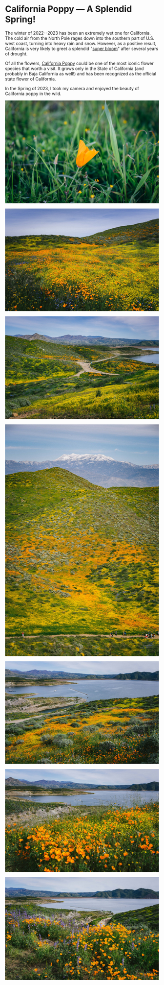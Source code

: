 # California Poppy &mdash; A Splendid Spring!


The winter of 2022--2023 has been an extremely wet one for California. The cold air from the North Pole rages down into the southern part of U.S. west coast, turning into heavy rain and snow. However, as a positive result, California is very likely to greet a splendid "[super bloom](https://secretlosangeles.com/california-superbloom/)" after several years of drought.

Of all the flowers, [California Poppy](https://en.wikipedia.org/wiki/Eschscholzia_californica) could be one of the most iconic flower species that worth a visit. It grows only in the State of California (and probably in Baja California as well!) and has been recognized as the official state flower of California.

In the Spring of 2023, I took my camera and enjoyed the beauty of California poppy in the wild.

![](rzhpost-2904.jpg " ")

![](rzhpost-3254.jpg " ")

![](rzhpost-3272.jpg " ")

![](rzhpost-3280.jpg " ")

![](rzhpost-3307.jpg " ")

![](rzhpost-3317.jpg " ")

![](rzhpost-3326.jpg " ")

